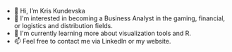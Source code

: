 - 👋 Hi, I’m Kris Kundevska
- 👀 I'm interested in becoming a Business Analyst in the gaming, financial, or logistics and distribution fields.
- 🌱 I'm currently learning more about visualization tools and R.
- 📫 Feel free to contact me via LinkedIn or my website.
<!---
KrisKundevska/KrisKundevska is a ✨ special ✨ repository because its `README.md` (this file) appears on your GitHub profile.
You can click the Preview link to take a look at your changes.
--->
